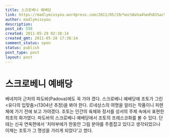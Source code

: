```yaml
---
title: 스크로베니 예배당
link: https://madlymissyou.wordpress.com/2011/05/29/%ec%8a%a4%ed%81%ac%eb%a1%9c%eb%b2%a0%eb%8b%88-%ec%98%88%eb%b0%b0%eb%8b%b9/
author: madlymissyou
description: 
post_id: 558
created: 2011-05-29 02:38:14
created_gmt: 2011-05-28 17:38:14
comment_status: open
status: publish
post_type: post
layout: post
---
```


# 스크로베니 예배당

베네치아 근처의 파도바(Padova)에도 꼭 가야 겠다. 스크로베니 예배당에 조토가 그린 <유다의 입맞춤>(1304년 추정)을 봐야 한다. 르네상스의 여명을 알리는 작품이니 피렌체에 가기 전에 보고 가야겠다. 조토는 인간의 육체와 정서를 성서의 주제 속에서 표현한 최초의 화가였다. 파도바의 스크로베니 예배당에서 조토의 프레스코화를 볼 수 있다. 단테는 신곡 연옥편에서 '치마부에가 한동안 그림 분야를 주름잡고 있다고 생각되었으나 이제는 조토가 그 명성을 가리게 되었다'고 썼다.